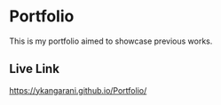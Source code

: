 # Portfolio

This is my portfolio aimed to showcase previous works.

## Live Link

https://ykangarani.github.io/Portfolio/